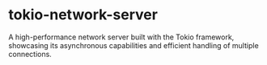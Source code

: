 # tokio-network-server
A high-performance network server built with the Tokio framework, showcasing its asynchronous capabilities and efficient handling of multiple connections.
